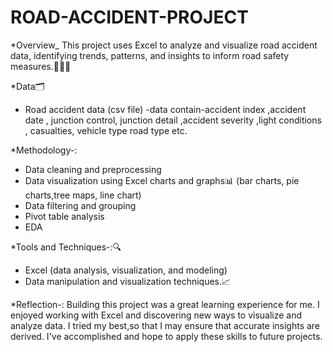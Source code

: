 # ROAD-ACCIDENT-PROJECT

*Overview_
This project uses Excel to analyze and visualize road accident data, identifying trends, patterns, and insights to inform road safety measures.👩🏻‍💻

*Data🗂️
- Road accident data (csv file)
    -data contain-accident index ,accident date , junction control, junction detail ,accident severity ,light conditions , casualties, vehicle type road type etc.

*Methodology-:
- Data cleaning and preprocessing
- Data visualization using Excel charts and graphs📊 (bar charts, pie charts,tree maps, line chart)
- Data filtering and grouping
- Pivot table analysis
- EDA

*Tools and Techniques-:🔍
- Excel (data analysis, visualization, and modeling)
- Data manipulation and visualization techniques.📈

*Reflection-:
Building this project was a great learning experience for me. I enjoyed working with Excel and discovering new ways to visualize and analyze data. I tried my best,so that I may ensure that accurate insights are derived. I've accomplished and hope to apply these skills to future projects.
